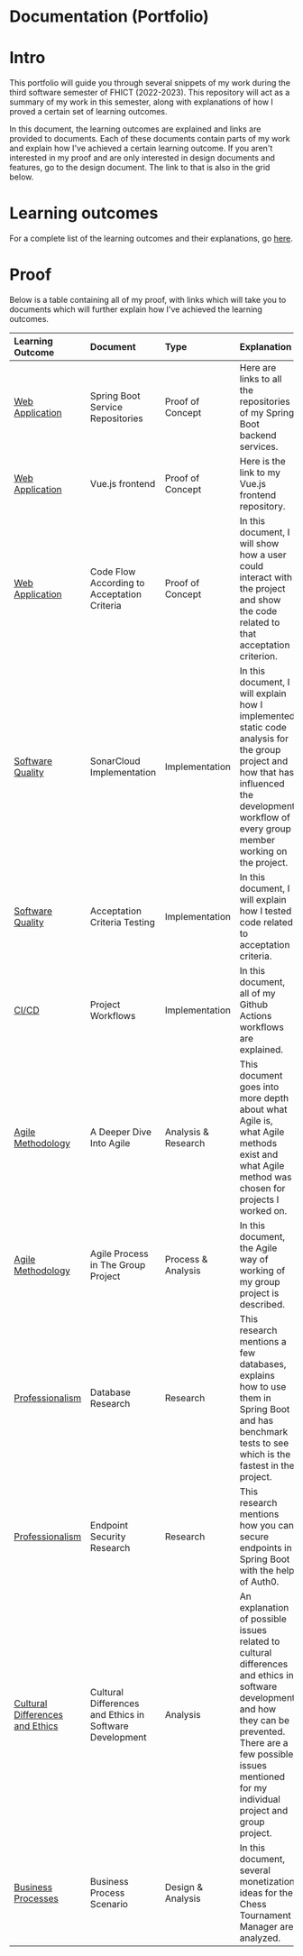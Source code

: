 # Documentation (Portfolio)

# Intro

This portfolio will guide you through several snippets of my work during the third software semester of FHICT (2022-2023). This repository will act as a summary of my work in this semester, along with explanations of how I proved a certain set of learning outcomes.

In this document, the learning outcomes are explained and links are provided to documents. Each of these documents contain parts of my work and explain how I've achieved a certain learning outcome. If you aren't interested in my proof and are only interested in design documents and features, go to the design document. The link to that is also in the grid below.

# Learning outcomes

For a complete list of the learning outcomes and their explanations, go [here](/Resources/Learning%20Outcomes.md).

# Proof

Below is a table containing all of my proof, with links which will take you to documents which will further explain how I've achieved the learning outcomes.

| Learning Outcome | Document | Type | Explanation |  Link |
|:-----------------|:---------|:-----|:------------|:-----:|
| [Web Application](/Resources/Learning%20Outcomes.md#Web%20Application) | Spring Boot Service Repositories | Proof of Concept | Here are links to all the repositories of my Spring Boot backend services. | [tournament](https://github.com/ChessTournamentManager/tournament-svc) [player](https://github.com/ChessTournamentManager/player-svc) [rank](https://github.com/ChessTournamentManager/rank-svc) [match](https://github.com/ChessTournamentManager/match-svc) |
| [Web Application](/Resources/Learning%20Outcomes.md#Web%20Application) | Vue.js frontend | Proof of Concept | Here is the link to my Vue.js frontend repository. | [🔗](https://github.com/ChessTournamentManager/frontend) |uirements%20and%20Design) | Project Design | Design | In this document, I explain what my overall ideas were for the Chess Tournament Manager. Then I will go in more depth by comparing competitive projects to my ideas, show what the user stories are and show my architecture design. | [🔗](/Proof/Requirements%20and%20Design/Project%20Design.md) |
| [Web Application](/Resources/Learning%20Outcomes.md#Web%20Application) | Code Flow According to Acceptation Criteria | Proof of Concept | In this document, I will show how a user could interact with the project and show the code related to that acceptation criterion. | [🔗](/Proof/Web%20Application/Code%20Flow%20According%20to%20Acceptation%20Criteria.md) |
| [Software Quality](/Resources/Learning%20Outcomes.md#Software%20Quality) | SonarCloud Implementation | Implementation | In this document, I will explain how I implemented static code analysis for the group project and how that has influenced the development workflow of every group member working on the project. | [🔗](/Proof/Software%20Quality/SonarCloud%20Implementation.md) |
| [Software Quality]() | Acceptation Criteria Testing | Implementation | In this document, I will explain how I tested code related to acceptation criteria. | [🔗](/Proof/Software%20Quality/Acceptation%20Criteria%20Tests.md) |
| [CI/CD](/Resources/Learning%20Outcomes.md#CI%20and%20CD) | Project Workflows | Implementation | In this document, all of my Github Actions workflows are explained. | [🔗](/Proof/CI%20and%20CD/Project%20Workflows.md) |
| [Agile Methodology](/Resources/Learning%20Outcomes.md#Agile%20Methodology) | A Deeper Dive Into Agile | Analysis & Research | This document goes into more depth about what Agile is, what Agile methods exist and what Agile method was chosen for projects I worked on. | [🔗](/Proof/Agile%20Methodology/A%20Deeper%20Dive%20Into%20Agile.md) |
| [Agile Methodology](/Resources/Learning%20Outcomes.md#Agile%20Methodology) | Agile Process in The Group Project | Process & Analysis | In this document, the Agile way of working of my group project is described. | [🔗](/Proof/Agile%20Methodology/Agile%20Process%20in%20The%20Group%20Project.md) |
| [Professionalism](/Resources/Learning%20Outcomes.md#Professionalism) | Database Research | Research | This research mentions a few databases, explains how to use them in Spring Boot and has benchmark tests to see which is the fastest in the project. | [🔗](/Research/Database%20Research.md) |
| [Professionalism](/Resources/Learning%20Outcomes.md#Professionalism) | Endpoint Security Research | Research | This research mentions how you can secure endpoints in Spring Boot with the help of Auth0. | [🔗](/Research/Spring%20Boot%20Endpoint%20Security.md) |
| [Cultural Differences and Ethics](/Resources/Learning%20Outcomes.md#Cultural%20Differences%20and%20Ethics) | Cultural Differences and Ethics in Software Development | Analysis | An explanation of possible issues related to cultural differences and ethics in software development and how they can be prevented. There are a few possible issues mentioned for my individual project and group project. | [🔗](/Proof/Cultural%20Differences%20and%20Ethics/Cultural%20Differences%20and%20Ethics%20in%20Software%20Development.md) |
| [Business Processes](/Resources/Learning%20Outcomes.md#Business%20Processes) | Business Process Scenario | Design & Analysis | In this document, several monetization ideas for the Chess Tournament Manager are analyzed. | [🔗](/Proof/Business%20Processes/Business%20Process%20Scenario.md) |
